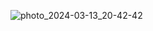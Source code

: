![photo_2024-03-13_20-42-42](https://github.com/kerosin122/dissensions/assets/125603037/865ca3b3-2ab4-43c9-8b19-55188a4968dd)
